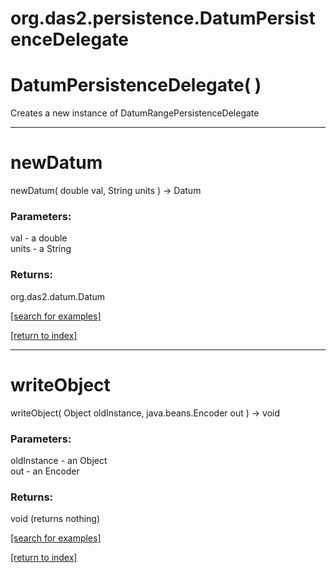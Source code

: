 # org.das2.persistence.DatumPersistenceDelegate



# DatumPersistenceDelegate( )
Creates a new instance of DatumRangePersistenceDelegate

***
<a name="newDatum"></a>
# newDatum
newDatum( double val, String units ) &rarr; Datum



### Parameters:
val - a double
<br>units - a String

### Returns:
org.das2.datum.Datum


<a href="https://github.com/autoplot/dev/search?q=newDatum&unscoped_q=newDatum">[search for examples]</a>

<a href="https://github.com/autoplot/documentation/blob/master/javadoc/index-all.md">[return to index]</a>

***
<a name="writeObject"></a>
# writeObject
writeObject( Object oldInstance, java.beans.Encoder out ) &rarr; void



### Parameters:
oldInstance - an Object
<br>out - an Encoder

### Returns:
void (returns nothing)


<a href="https://github.com/autoplot/dev/search?q=writeObject&unscoped_q=writeObject">[search for examples]</a>

<a href="https://github.com/autoplot/documentation/blob/master/javadoc/index-all.md">[return to index]</a>

